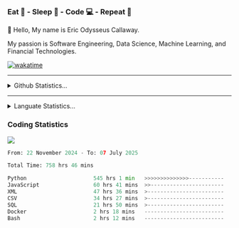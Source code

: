 <h3>Eat 🍴 - Sleep 🛌 - Code 💻 - Repeat 🔁</h3>

👋 Hello, My name is Eric Odysseus Callaway.

My passion is Software Engineering, Data Science, Machine Learning, and Financial Technologies.

[![wakatime](https://wakatime.com/badge/user/6717695f-6a13-47e3-aa16-c813e12c0985.svg)](https://wakatime.com/@6717695f-6a13-47e3-aa16-c813e12c0985)
<hr>
<details>
  <summary>
    Github Statistics...
  </summary>
    <p align="center">
      <img src="https://github-readme-stats.vercel.app/api?username=EricCallaway&show_icons=true"/>
    </p>
</details>
</hr>

<hr>
<details>
  <summary>
    Languate Statistics...
  </summary>
    <p align="center">
      <img src="https://wakatime.com/share/@Odysseus/6fc7c863-6fba-4e57-a6af-ed1f2fa8d560.svg"/>
    </p>
</details>
</hr>


<h3>Coding Statistics</h3>
<img src="https://wakatime.com/share/@Odysseus/5e02c832-9cc5-49a3-8f4c-bd2647d78fca.svg"/>
<!--START_SECTION:waka-->

```python
From: 22 November 2024 - To: 07 July 2025

Total Time: 758 hrs 46 mins

Python                     545 hrs 1 min   >>>>>>>>>>>>>>-----------   54.96 %
JavaScript                 60 hrs 41 mins  >>-----------------------   06.12 %
XML                        47 hrs 36 mins  >------------------------   04.80 %
CSV                        34 hrs 27 mins  >------------------------   03.47 %
SQL                        21 hrs 50 mins  >------------------------   02.20 %
Docker                     2 hrs 18 mins   -------------------------   00.23 %
Bash                       2 hrs 12 mins   -------------------------   00.22 %
```

<!--END_SECTION:waka-->
